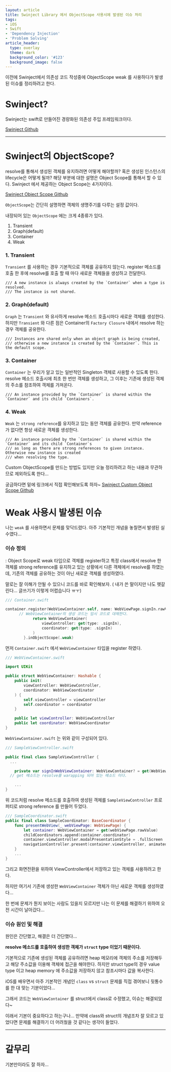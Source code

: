 ```yaml
---
layout: article
title: Swinject Library 에서 ObjectScope 사용시에 발생된 이슈 처리
tags:
- iOS
- Swift
- 'Dependency Injection'
- 'Problem Solving'
article_header:
  type: overlay
  theme: dark
  background_color: '#123'
  background_image: false
---
```


이전에 Swinject에서 의존성 코드 작성중에 ObjectScope weak 를 사용하다가 발생된 이슈를 정리하려고 한다.

<!--more-->


# Swinject?

Swinject는 swift로 만들어진 경량화된 의존성 주입 프레임워크이다. 

[Swinject Github](https://github.com/Swinject/Swinject)

---

# Swinject의 ObjectScope?

resolve를 통해서 생성된 객체를 유지하려면 어떻게 해야할까? 혹은 생성된 인스턴스의 lifecycle은 어떻게 될까? 해당 부분에 대한 설명은 Object Scope를 통해서 할 수 있다. Swinject 에서 제공하는 Object Scope는 4가지이다.

[Swinject Object Scope Github](https://github.com/Swinject/Swinject/blob/master/Documentation/ObjectScopes.md)

`ObjectScope`는 간단히 설명하면 객체의 생명주기를 다루는 설정 값이다. 

내장되어 있는 `ObjectScope` 에는 크게 4종류가 있다.

1. Transient
2. Graph(default)
3. Container
4. Weak

### 1. Transient
`Transient` 를 사용하는 경우 기본적으로 객체를 공유하지 않는다. register 메소드를 호출 한 후에 resolve를 호출 할 때 마다 새로운 객체들을 생성하고 전달한다. 

    /// A new instance is always created by the `Container` when a type is resolved.
    /// The instance is not shared.
  

### 2. Graph(default)
`Graph` 는 `Transient` 와 유사하게 resolve 메소드 호출시마다 새로운 객체를 생성한다. 하지만 `Transient` 와 다른 점은 Container의 `Factory Closure` 내에서 resolve 하는 경우 객체를 공유한다. 

    /// Instances are shared only when an object graph is being created,
    /// otherwise a new instance is created by the `Container`. This is the default scope.

### 3. Container
`Container` 는 우리가 알고 있는 일반적인 Singleton 객체로 사용할 수 있도록 한다. resolve 메소드 호출시에 최초 한 번만 객체를 생성하고, 그 이후는 기존에 생성된 객체의 주소를 참조하여 객체를 가져온다.

    /// An instance provided by the `Container` is shared within the `Container` and its child `Containers`.

### 4. Weak
`Weak` 는 `strong reference`를 유지하고 있는 동안 객체를 공유한다. 만약 reference가 없다면 항상 새로운 객체를 생성한다. 

    /// An instance provided by the `Container` is shared within the `Container` and its child `Container`s
    /// as long as there are strong references to given instance. Otherwise new instance is created
    /// when resolving the type.
  

Custom ObjectScope를 만드는 방법도 있지만 오늘 정리하려고 하는 내용과 무관하므로 제외하도록 한다...

궁금하다면 밑에 링크에서 직접 확인해보도록 하자~
[Swinject Custom Object Scope Github](https://github.com/Swinject/Swinject/blob/master/Documentation/ObjectScopes.md#custom-scopes)


# Weak 사용시 발생된 이슈
나는 `weak` 를 사용하면서 문제를 맞닥드렸다. 아주 기본적인 개념을 놓칠면서 발생된 실수였다...

### 이슈 정의
: Object Scope로 weak 타입으로 객체를 register하고 특정 class에서 resolve 한 객체를 strong reference를 유지하고 있는 상황에서 다른 객체에서 resolve를 하였는데, 기존의 객체를 공유하는 것이 아닌 새로운 객체를 생성하였다. 

말로는 잘 이해가 안될 수 있으니 코드를 바로 확인해보자.
( 내가 쓴 말이지만 나도 헷갈린다... 글쓰기가 이렇게 어렵습니다 ㅠㅜ)

```swift
/// Container.swift

container.register(WebViewContainer.self, name: WebViewPage.signIn.rawValue) { _ in
      // WebViewContainer의 생성 코드는 임시 코드로 대체한다.
			return WebViewContainer(
				viewController: get(type: .signIn),
				coordinator: get(type: .signIn)
			)
		}.inObjectScope(.weak)
```
먼저 `Container.swift` 에서 `WebViewContainer` 타입을 register 하였다. 

```swift
/// WebViewContainer.swift

import UIKit

public struct WebViewContainer: Hashable {
	public init(
		viewController: WebViewController,
		coordinator: WebViewCoordinator
	) {
		self.viewController = viewController
		self.coordinator = coordinator
	}

	public let viewController: WebViewController
	public let coordinator: WebViewCoordinator
}
```
`WebViewContainer.swift` 는 위와 같이 구성되어 있다.

```swift
/// SampleViewController.swift

public final class SampleViewController {
  ...

	private var signInWebViewContainer: WebViewContainer? = get(WebViewPage.signIn.rawValue)
  // get 메소드는 resolve를 warapping 되어 있는 메소드 이다. 

	...
}

```
위 코드처럼 resolve 메소드를 호출하여 생성된 객체를 `SampleViewController` 프로퍼티로 strong reference 를 만들어 두었다. 


```swift
/// SampleCoordinator.swift
public final class SampleCoordinator: BaseCoordinator {
	func presentWebView(_ webViewPage: WebViewPage) {
		let container: WebViewContainer = get(webViewPage.rawValue)
		childCoordinators.append(container.coordinator)
		container.viewController.modalPresentationStyle = .fullScreen
		navigationController.present(container.viewController, animated: true)
	}
	...
}
```
그리고 화면전환을 위하여 ViewController에서 저장하고 있는 객체를 사용하려고 한다. 

하지만 여기서 기존에 생성한 `WebViewContainer` 객체가 아닌 새로운 객체를 생성하였다...

한 번에 문제가 뭔지 보이는 사람도 있을지 모르지만 나는 이 문제를 해결하기 위하여 오전 시간이 날아갔다...

### 이슈 원인 및 해결
원인은 간단했고, 해결은 더 간단했다...

**resolve 메소드를 호출하여 생성한 객체가 `struct` type 이었기 때문이다.**

기본적으로 기존에 생성된 객체를 공유하려면 heap 메모리에 객체의 주소를 저장해두고 해당 주소값을 이용해 객체에 접근을 해야한다. 
하지만 struct type의 경우 value type 이고 heap memory 에 주소값을 저장하지 않고 참조시마다 값을 복사한다.

iOS를 배우면서 아주 기본적인 개념인 `class` vs `struct` 문제를 직접 겪어보니 뒷통수를 한 대 맞는 기분이었다... 

그래서 코드는 `WebViewContainer` 를 struct에서 class로 수정했고, 이슈는 해결되었다~

이래서 기본이 중요하다고 하는구나... 만약에 class와 struct의 개념조차 잘 모르고 있었다면 문제를 해결하기 더 어려웠을 것 같다는 생각이 들었다. 

---

# 갈무리
기본만이라도 잘 하자...